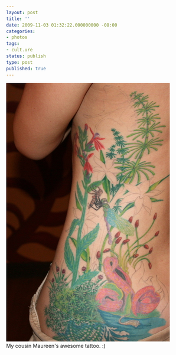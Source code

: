 ```yaml
---
layout: post
title: ''
date: 2009-11-03 01:32:22.000000000 -08:00
categories:
- photos
tags:
- cult.ure
status: publish
type: post
published: true
---
```

<div class="figure">
<img src="/assets/tumblr_ksiexzY05R1qz9vvbo1_500.jpg" alt="" />
		        </div>
		My cousin Maureen's awesome tattoo. :)
